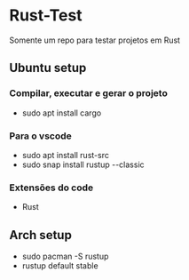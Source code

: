 # Rust-Test
Somente um repo para testar projetos em Rust

## Ubuntu setup

### Compilar, executar e gerar o projeto
- sudo apt install cargo

### Para o vscode
- sudo apt install rust-src
- sudo snap install rustup --classic

### Extensões do code
- Rust

## Arch setup
- sudo pacman -S rustup
- rustup default stable
